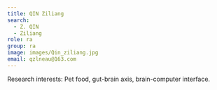 ```yaml
---
title: QIN Ziliang
search:
  - Z. QIN
  - Ziliang
role: ra
group: ra
image: images/Qin_ziliang.jpg
email: qzlneau@163.com
---
```


Research interests: Pet food, gut-brain axis, brain-computer interface.
